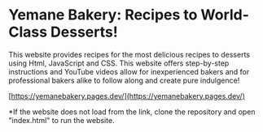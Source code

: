 # Yemane Bakery: Recipes to World-Class Desserts!

This website provides recipes for the most delicious recipes to desserts using Html, JavaScript and CSS. This website offers step-by-step instructions and YouTube videos allow for inexperienced bakers and for professional bakers alike to follow along and create pure indulgence!

[https://yemanebakery.pages.dev/](https://yemanebakery.pages.dev/)

*If the website does not load from the link, clone the repository and open "index.html" to run the website.
